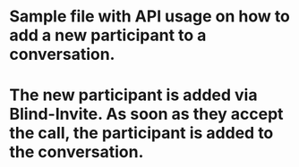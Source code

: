# Sample file with API usage on how to add a new participant to a conversation. 
# The new participant is added via Blind-Invite. As soon as they accept the call, the participant is added to the conversation. 
